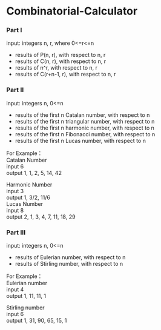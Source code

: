 # Combinatorial-Calculator

### Part I
input: integers n, r, where 0<=r<=n<br>
* results of P(n, r), with respect to n, r 
* results of C(n, r), with respect to n, r
* results of n^r, with respect to n, r
* results of C(r+n-1, r), with respect to n, r

### Part II
input: integers n, 0<=n <br>
* results of the first n Catalan number, with respect to n<br>
* results of the first n triangular number, with respect to n<br>
* results of the first n harmonic number, with respect to n<br>
* results of the first n Fibonacci number, with respect to n<br>
* results of the first n Lucas number, with respect to n<br>

For Example：<br>
Catalan Number<br>
input 6<br>
output 1, 1, 2, 5, 14, 42<br>

Harmonic Number<br>
input 3<br>
output 1, 3/2, 11/6<br>
Lucas Number<br>
input 8<br>
output 2, 1, 3, 4, 7, 11, 18, 29<br>


### Part III
input: integers n, 0<=n<br>
* results of Eulerian number, with respect to n<br>
* results of Stirling number, with respect to n<br>

For Example：<br>
Eulerian number<br>
input 4<br>
output 1, 11, 11, 1<br>

Stirling number<br>
input 6<br>
output 1, 31, 90, 65, 15, 1<br>
